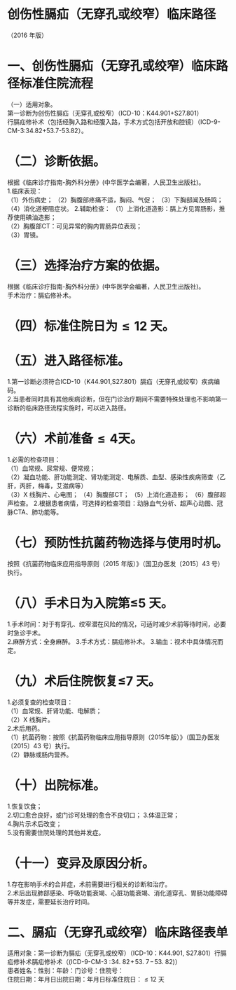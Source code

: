 # 创伤性膈疝（无穿孔或绞窄）临床路径  
（2016 年版）  
# 一、创伤性膈疝（无穿孔或绞窄）临床路径标准住院流程  
（一）适用对象。  
第一诊断为创伤性膈疝（无穿孔或绞窄）（ICD-10：K44.901+S27.801）  
行膈疝修补术（包括经胸入路和经腹入路，手术方式包括开放和腔镜）（ICD-9-CM-3:34.82+53.7-53.82）。  
# （二）诊断依据。  
根据《临床诊疗指南-胸外科分册》(中华医学会编著，人民卫生出版社)。  
1.临床表现：  
（1）外伤病史； （2）胸腹部疼痛不适，胸闷、气促； （3）下胸部闻及肠鸣； （4）消化道梗阻症状。 2.辅助检查： （1）上消化道造影：膈上方见胃肠影，推荐使用碘油造影；  
（2）胸腹部CT：可见异常的胸内胃肠异位表现；  
（3）胃镜。  
# （三）选择治疗方案的依据。  
根据《临床诊疗指南-胸外科分册》(中华医学会编著，人民卫生出版社)。  
手术治疗：膈疝修补术。  
# （四）标准住院日为${\leqslant}12$ 天。  
# （五）进入路径标准。  
1.第一诊断必须符合ICD-10（K44.901,S27.801）膈疝（无穿孔或绞窄）疾病编码。  
2.当患者同时具有其他疾病诊断，但在门诊治疗期间不需要特殊处理也不影响第一诊断的临床路径流程实施时，可以进入路径。  
# （六）术前准备${\leqslant}4$天。  
1.必需的检查项目：  
（1）血常规、尿常规、便常规；  
（2）凝血功能、肝功能测定、肾功能测定、电解质、血型、感染性疾病筛查（乙肝，丙肝，梅毒，艾滋病等）  
（3）X 线胸片、心电图； （4）胸腹部CT； （5）上消化道造影； （6）腹部超声检查。 2.根据患者病情，可选择的检查项目：动脉血气分析、超声心动图、冠脉CTA、肺功能等。  
# （七）预防性抗菌药物选择与使用时机。  
按照《抗菌药物临床应用指导原则（2015 年版）》（国卫办医发〔2015〕43 号）执行。  
# （八）手术日为入院第≤5 天。  
1.手术时间：对于有穿孔、绞窄潜在风险的情况，可适时减少术前等待时间，必要时急诊手术。  
2.麻醉方式：全身麻醉。 3.手术方式：膈疝修补术。 3.输血：视术中具体情况而定。  
# （九）术后住院恢复≤7 天。  
1.必须复查的检查项目：  
（1）血常规、肝肾功能、电解质；  
（2）X 线胸片。  
2.术后用药。  
（1）抗菌药物：按照《抗菌药物临床应用指导原则（2015年版）》（国卫办医发〔2015〕43 号）执行。  
（2）静脉或肠内营养。  
# （十）出院标准。  
1.恢复饮食；  
2.切口愈合良好，或门诊可处理的愈合不良切口； 3.体温正常；  
4.胸片示术后改变；  
5.没有需要住院处理的其他并发症。  
# （十一）变异及原因分析。  
1.存在影响手术的合并症，术前需要进行相关的诊断和治疗。  
2.术后出现肺部感染、呼吸功能衰竭、心脏功能衰竭、消化道穿孔、胃肠功能障碍等并发症，需要延长治疗时间。  
# 二、膈疝（无穿孔或绞窄）临床路径表单  
适用对象：第一诊断为膈疝（无穿孔或绞窄）（ICD-10：K44.901, S27.801）行膈疝修补术膈疝修补术（$(\operatorname{ICD-9-CM-3}\!:\!34.\ 82\!+\!53.\ 7\!-\!53.\ 82)$）  
患者姓名：性别：年龄：门诊号：住院号：  
住院日期：年月日出院日期：年月日标准住院日：${\leqslant}12$ 天  
